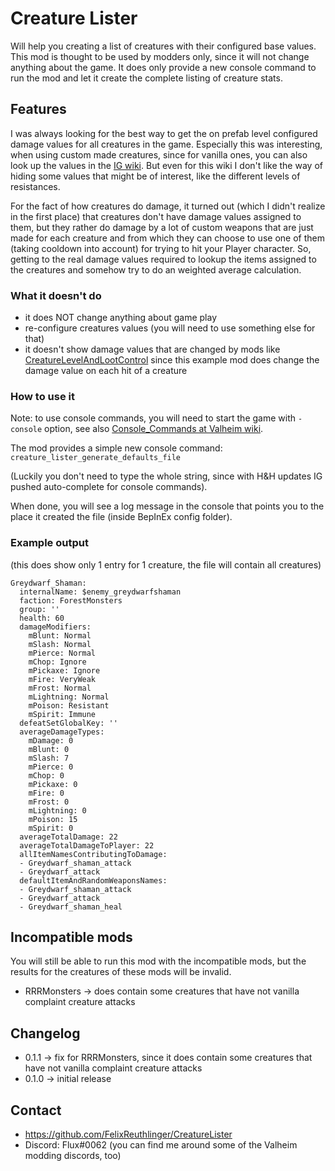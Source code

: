 ﻿# Creature Lister

Will help you creating a list of creatures with their configured base values. This mod is thought to be used by modders
only, since it will not change anything about the game. It does only provide a new console command to run the mod and
let it create the complete listing of creature stats.

## Features

I was always looking for the best way to get the on prefab level configured damage values for all creatures in the game.
Especially this was interesting, when using custom made creatures, since for vanilla ones, you can also look up the
values in the [IG wiki](https://valheim.fandom.com/wiki/Creatures). But even for this wiki I don't like the way of
hiding some values that might be of interest, like the different levels of resistances.

For the fact of how creatures do damage, it turned out (which I didn't realize in the first place) that creatures don't
have damage values assigned to them, but they rather do damage by a lot of custom weapons that are just made for each
creature and from which they can choose to use one of them (taking cooldown into account) for trying to hit your Player
character. So, getting to the real damage values required to lookup the items assigned to the creatures and somehow try
to do an weighted average calculation.

### What it doesn't do

* it does NOT change anything about game play
* re-configure creatures values (you will need to use something else for that)
* it doesn't show damage values that are changed by mods
  like [CreatureLevelAndLootControl](https://valheim.thunderstore.io/package/Smoothbrain/CreatureLevelAndLootControl/)
  since this example mod does change the damage value on each hit of a creature

### How to use it

Note: to use console commands, you will need to start the game with ```-console``` option, see
also [Console_Commands at Valheim wiki](https://valheim.fandom.com/wiki/Console_Commands).

The mod provides a simple new console command: ```creature_lister_generate_defaults_file```

(Luckily you don't need to type the whole string, since with H&H updates IG pushed auto-complete for console commands).

When done, you will see a log message in the console that points you to the place it created the file (inside BepInEx
config folder).

### Example output

(this does show only 1 entry for 1 creature, the file will contain all creatures)

```
Greydwarf_Shaman:
  internalName: $enemy_greydwarfshaman
  faction: ForestMonsters
  group: ''
  health: 60
  damageModifiers:
    mBlunt: Normal
    mSlash: Normal
    mPierce: Normal
    mChop: Ignore
    mPickaxe: Ignore
    mFire: VeryWeak
    mFrost: Normal
    mLightning: Normal
    mPoison: Resistant
    mSpirit: Immune
  defeatSetGlobalKey: ''
  averageDamageTypes:
    mDamage: 0
    mBlunt: 0
    mSlash: 7
    mPierce: 0
    mChop: 0
    mPickaxe: 0
    mFire: 0
    mFrost: 0
    mLightning: 0
    mPoison: 15
    mSpirit: 0
  averageTotalDamage: 22
  averageTotalDamageToPlayer: 22
  allItemNamesContributingToDamage:
  - Greydwarf_shaman_attack
  - Greydwarf_attack
  defaultItemAndRandomWeaponsNames:
  - Greydwarf_shaman_attack
  - Greydwarf_attack
  - Greydwarf_shaman_heal
```

## Incompatible mods

You will still be able to run this mod with the incompatible mods, but the results for the creatures of these mods will
be invalid.

* RRRMonsters -> does contain some creatures that have not vanilla complaint creature attacks

## Changelog

* 0.1.1 -> fix for RRRMonsters, since it does contain some creatures that have not vanilla complaint creature attacks
* 0.1.0 -> initial release

## Contact

* https://github.com/FelixReuthlinger/CreatureLister
* Discord: Flux#0062 (you can find me around some of the Valheim modding discords, too)
